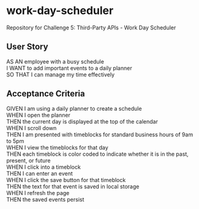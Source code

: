 # work-day-scheduler
Repository for Challenge 5: Third-Party APIs - Work Day Scheduler  

## User Story   
AS AN employee with a busy schedule  
I WANT to add important events to a daily planner  
SO THAT I can manage my time effectively  
    
## Acceptance Criteria  
GIVEN I am using a daily planner to create a schedule  
WHEN I open the planner  
THEN the current day is displayed at the top of the calendar  
WHEN I scroll down  
THEN I am presented with timeblocks for standard business hours of 9am to 5pm  
WHEN I view the timeblocks for that day  
THEN each timeblock is color coded to indicate whether it is in the past, present, or future  
WHEN I click into a timeblock  
THEN I can enter an event  
WHEN I click the save button for that timeblock  
THEN the text for that event is saved in local storage  
WHEN I refresh the page  
THEN the saved events persist
